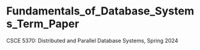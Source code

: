 # Fundamentals_of_Database_Systems_Term_Paper
CSCE 5370: Distributed and Parallel Database Systems, Spring 2024
